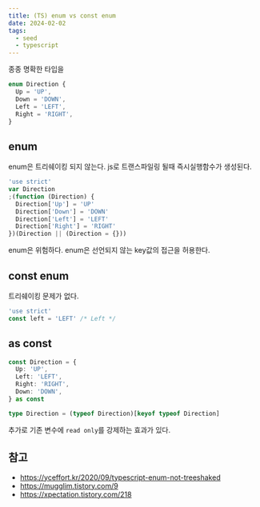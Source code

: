 ```yaml
---
title: (TS) enum vs const enum
date: 2024-02-02
tags:
  - seed
  - typescript
---
```


종종 명확한 타입을 

```ts
enum Direction {
  Up = 'UP',
  Down = 'DOWN',
  Left = 'LEFT',
  Right = 'RIGHT',
}
```

## enum

enum은 트리쉐이킹 되지 않는다.
js로 트랜스파일링 될때 즉시실행함수가 생성된다.

```js
'use strict'
var Direction
;(function (Direction) {
  Direction['Up'] = 'UP'
  Direction['Down'] = 'DOWN'
  Direction['Left'] = 'LEFT'
  Direction['Right'] = 'RIGHT'
})(Direction || (Direction = {}))
```

enum은 위험하다.
enum은 선언되지 않는 key값의 접근을 허용한다.

## const enum

트리쉐이킹 문제가 없다.

```ts
'use strict'
const left = 'LEFT' /* Left */
```

## as const

```ts
const Direction = {
  Up: 'UP',
  Left: 'LEFT',
  Right: 'RIGHT',
  Down: 'DOWN',
} as const

type Direction = (typeof Direction)[keyof typeof Direction]
```
 
 추가로 기존 변수에 `read only`를 강제하는 효과가 있다.

## 참고

- https://yceffort.kr/2020/09/typescript-enum-not-treeshaked
- https://mugglim.tistory.com/9
- https://xpectation.tistory.com/218

